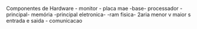 Componentes de Hardware - monitor - placa mae -base-  processador -principal- memória -principal eletronica- -ram fisica-
2aria menor v maior s
entrada e saida - comunicacao
